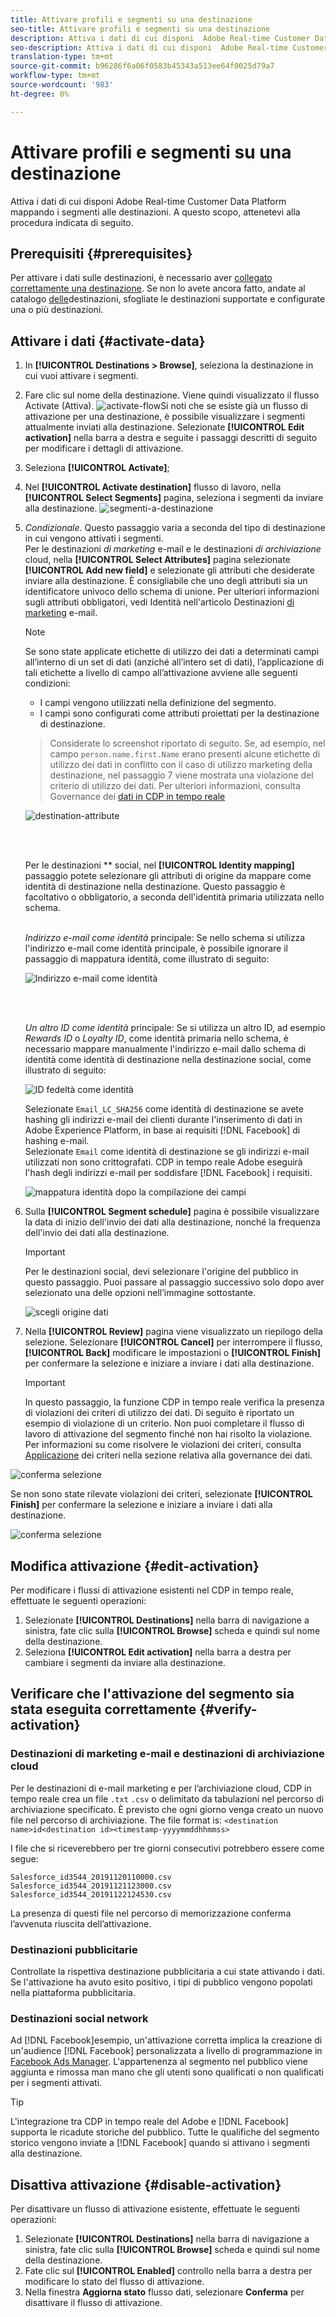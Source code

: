 ```yaml
---
title: Attivare profili e segmenti su una destinazione
seo-title: Attivare profili e segmenti su una destinazione
description: Attiva i dati di cui disponi  Adobe Real-time Customer Data Platform mappando i segmenti alle destinazioni. A questo scopo, attenetevi alla procedura indicata di seguito.
seo-description: Attiva i dati di cui disponi  Adobe Real-time Customer Data Platform mappando i segmenti alle destinazioni. A questo scopo, attenetevi alla procedura indicata di seguito.
translation-type: tm+mt
source-git-commit: b96286f6a06f0583b45343a513ee64f0025d79a7
workflow-type: tm+mt
source-wordcount: '983'
ht-degree: 0%

---
```



# Attivare profili e segmenti su una destinazione

Attiva i dati di cui disponi  Adobe Real-time Customer Data Platform mappando i segmenti alle destinazioni. A questo scopo, attenetevi alla procedura indicata di seguito.

## Prerequisiti  {#prerequisites}

Per attivare i dati sulle destinazioni, è necessario aver [collegato correttamente una destinazione](/help/rtcdp/destinations/connect-destination.md). Se non lo avete ancora fatto, andate al catalogo [delle](/help/rtcdp/destinations/destinations-catalog.md)destinazioni, sfogliate le destinazioni supportate e configurate una o più destinazioni.

## Attivare i dati {#activate-data}

1. In **[!UICONTROL Destinations > Browse]**, seleziona la destinazione in cui vuoi attivare i segmenti.
2. Fare clic sul nome della destinazione. Viene quindi visualizzato il flusso Activate (Attiva).
   ![activate-flow](/help/rtcdp/destinations/assets/activate-flow.png)Si noti che se esiste già un flusso di attivazione per una destinazione, è possibile visualizzare i segmenti attualmente inviati alla destinazione. Selezionate **[!UICONTROL Edit activation]** nella barra a destra e seguite i passaggi descritti di seguito per modificare i dettagli di attivazione.
3. Seleziona **[!UICONTROL Activate]**;
4. Nel **[!UICONTROL Activate destination]** flusso di lavoro, nella **[!UICONTROL Select Segments]** pagina, seleziona i segmenti da inviare alla destinazione.
   ![segmenti-a-destinazione](/help/rtcdp/destinations/assets/email-select-segments.png)
5. *Condizionale*. Questo passaggio varia a seconda del tipo di destinazione in cui vengono attivati i segmenti. <br> Per le destinazioni *di marketing* e-mail e le destinazioni *di archiviazione* cloud, nella **[!UICONTROL Select Attributes]** pagina selezionate **[!UICONTROL Add new field]** e selezionate gli attributi che desiderate inviare alla destinazione.
È consigliabile che uno degli attributi sia un identificatore [](/help/rtcdp/destinations/email-marketing-destinations.md#identity) univoco dello schema di unione. Per ulteriori informazioni sugli attributi obbligatori, vedi Identità nell&#39;articolo Destinazioni [di marketing](/help/rtcdp/destinations/email-marketing-destinations.md#identity) e-mail.

   >[!NOTE]
   > 
   >Se sono state applicate etichette di utilizzo dei dati a determinati campi all’interno di un set di dati (anziché all’intero set di dati), l’applicazione di tali etichette a livello di campo all’attivazione avviene alle seguenti condizioni:
   >* I campi vengono utilizzati nella definizione del segmento.
   >* I campi sono configurati come attributi proiettati per la destinazione di destinazione.

   >
   > Considerate lo screenshot riportato di seguito. Se, ad esempio, nel campo `person.name.first.Name` erano presenti alcune etichette di utilizzo dei dati in conflitto con il caso di utilizzo marketing della destinazione, nel passaggio 7 viene mostrata una violazione del criterio di utilizzo dei dati. Per ulteriori informazioni, consulta Governance dei [dati in CDP in tempo reale](/help/rtcdp/privacy/data-governance-overview.md#destinations)

   ![destination-attribute](/help/rtcdp/destinations/assets/select-attributes-step.png)

   <br> 

   Per le destinazioni ** social, nel **[!UICONTROL Identity mapping]** passaggio potete selezionare gli attributi di origine da mappare come identità di destinazione nella destinazione. Questo passaggio è facoltativo o obbligatorio, a seconda dell&#39;identità primaria utilizzata nello schema. <br> 

   *Indirizzo e-mail come identità* principale: Se nello schema si utilizza l&#39;indirizzo e-mail come identità principale, è possibile ignorare il passaggio di mappatura identità, come illustrato di seguito:

   ![Indirizzo e-mail come identità](/help/rtcdp/destinations/assets/email-as-identity.gif)

   <br> 

   *Un altro ID come identità* principale: Se si utilizza un altro ID, ad esempio *Rewards ID* o *Loyalty ID*, come identità primaria nello schema, è necessario mappare manualmente l&#39;indirizzo e-mail dallo schema di identità come identità di destinazione nella destinazione social, come illustrato di seguito:

   ![ID fedeltà come identità](/help/rtcdp/destinations/assets/rewardsid-as-identity.gif)


   Selezionate `Email_LC_SHA256` come identità di destinazione se avete hashing gli indirizzi e-mail dei clienti durante l&#39;inserimento di dati in  Adobe Experience Platform, in base ai requisiti [!DNL Facebook] di hashing [](/help/rtcdp/destinations/facebook-destination.md#email-hashing-requirements)e-mail. <br> Selezionate `Email` come identità di destinazione se gli indirizzi e-mail utilizzati non sono crittografati.  CDP in tempo reale Adobe eseguirà l&#39;hash degli indirizzi e-mail per soddisfare [!DNL Facebook] i requisiti.

   ![mappatura identità dopo la compilazione dei campi](/help/rtcdp/destinations/assets/identity-mapping.png)

6. Sulla **[!UICONTROL Segment schedule]** pagina è possibile visualizzare la data di inizio dell&#39;invio dei dati alla destinazione, nonché la frequenza dell&#39;invio dei dati alla destinazione.

   >[!IMPORTANT]
   >
   >Per le destinazioni social, devi selezionare l&#39;origine del pubblico in questo passaggio. Puoi passare al passaggio successivo solo dopo aver selezionato una delle opzioni nell’immagine sottostante.

   ![scegli origine dati](/help/rtcdp/destinations/assets/choose-data-origin.png)

7. Nella **[!UICONTROL Review]** pagina viene visualizzato un riepilogo della selezione. Selezionare **[!UICONTROL Cancel]** per interrompere il flusso, **[!UICONTROL Back]** modificare le impostazioni o **[!UICONTROL Finish]** per confermare la selezione e iniziare a inviare i dati alla destinazione.

   >[!IMPORTANT]
   >
   >In questo passaggio, la funzione CDP in tempo reale verifica la presenza di violazioni dei criteri di utilizzo dei dati. Di seguito è riportato un esempio di violazione di un criterio. Non puoi completare il flusso di lavoro di attivazione del segmento finché non hai risolto la violazione. Per informazioni su come risolvere le violazioni dei criteri, consulta [Applicazione](/help/rtcdp/privacy/data-governance-overview.md#enforcement) dei criteri nella sezione relativa alla governance dei dati.

![conferma selezione](/help/rtcdp/destinations/assets/data-policy-violation.png)

Se non sono state rilevate violazioni dei criteri, selezionate **[!UICONTROL Finish]** per confermare la selezione e iniziare a inviare i dati alla destinazione.

![conferma selezione](/help/rtcdp/destinations/assets/confirm-selection.png)



## Modifica attivazione {#edit-activation}

Per modificare i flussi di attivazione esistenti nel CDP in tempo reale, effettuate le seguenti operazioni:

1. Selezionate **[!UICONTROL Destinations]** nella barra di navigazione a sinistra, fate clic sulla **[!UICONTROL Browse]** scheda e quindi sul nome della destinazione.
2. Seleziona **[!UICONTROL Edit activation]** nella barra a destra per cambiare i segmenti da inviare alla destinazione.

## Verificare che l&#39;attivazione del segmento sia stata eseguita correttamente {#verify-activation}

### Destinazioni di marketing e-mail e destinazioni di archiviazione cloud

Per le destinazioni di e-mail marketing e per l’archiviazione cloud,  CDP in tempo reale crea un file `.txt` `.csv` o delimitato da tabulazioni nel percorso di archiviazione specificato. È previsto che ogni giorno venga creato un nuovo file nel percorso di archiviazione. The file format is:
`<destination name>id<destination id><timestamp-yyyymmddhhmmss>`

I file che si riceverebbero per tre giorni consecutivi potrebbero essere come segue:

```
Salesforce_id3544_20191120110000.csv
Salesforce_id3544_20191121123000.csv
Salesforce_id3544_20191122124530.csv
```

La presenza di questi file nel percorso di memorizzazione conferma l’avvenuta riuscita dell’attivazione.

### Destinazioni pubblicitarie

Controllate la rispettiva destinazione pubblicitaria a cui state attivando i dati. Se l&#39;attivazione ha avuto esito positivo, i tipi di pubblico vengono popolati nella piattaforma pubblicitaria.

### Destinazioni social network

Ad [!DNL Facebook]esempio, un&#39;attivazione corretta implica la creazione di un&#39;audience [!DNL Facebook] personalizzata a livello di programmazione in [Facebook Ads Manager](https://www.facebook.com/adsmanager/manage/). L&#39;appartenenza al segmento nel pubblico viene aggiunta e rimossa man mano che gli utenti sono qualificati o non qualificati per i segmenti attivati.

>[!TIP]
>
>L&#39;integrazione tra  CDP in tempo reale del Adobe e [!DNL Facebook] supporta le ricadute storiche del pubblico. Tutte le qualifiche del segmento storico vengono inviate a [!DNL Facebook] quando si attivano i segmenti alla destinazione.

## Disattiva attivazione {#disable-activation}

Per disattivare un flusso di attivazione esistente, effettuate le seguenti operazioni:

1. Selezionate **[!UICONTROL Destinations]** nella barra di navigazione a sinistra, fate clic sulla **[!UICONTROL Browse]** scheda e quindi sul nome della destinazione.
2. Fate clic sul **[!UICONTROL Enabled]** controllo nella barra a destra per modificare lo stato del flusso di attivazione.
3. Nella finestra **Aggiorna stato** flusso dati, selezionare **Conferma** per disattivare il flusso di attivazione.
